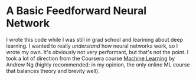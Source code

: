 # A Basic Feedforward Neural Network

I wrote this code while I was still in grad school and learining about deep learning.
I wanted to really _understand_ how neural networks work, so I wrote my own.  It's
obviously not very performant, but that's not the point.  I took a lot of direction from
the Coursera course [Machine Learning] by Andrew Ng (highly recommended: in my opinion,
the only online ML course that balances theory and brevity well).

[Machine Learning]: https://www.coursera.org/learn/machine-learning/home/welcome

